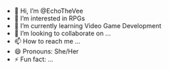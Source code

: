 - 👋 Hi, I’m @EchoTheVee
- 👀 I’m interested in RPGs
- 🌱 I’m currently learning Video Game Development
- 💞️ I’m looking to collaborate on ...
- 📫 How to reach me ...
- 😄 Pronouns: She/Her
- ⚡ Fun fact: ...

<!---
EchoTheVee/EchoTheVee is a ✨ special ✨ repository because its `README.md` (this file) appears on your GitHub profile.
You can click the Preview link to take a look at your changes.
--->
